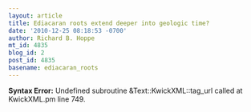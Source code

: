 ```yaml
---
layout: article
title: Ediacaran roots extend deeper into geologic time?
date: '2010-12-25 08:18:53 -0700'
author: Richard B. Hoppe
mt_id: 4835
blog_id: 2
post_id: 4835
basename: ediacaran_roots
---
```

<p><strong>Syntax Error:</strong> Undefined subroutine &Text::KwickXML::tag_url called at KwickXML.pm line 749.
</p>
